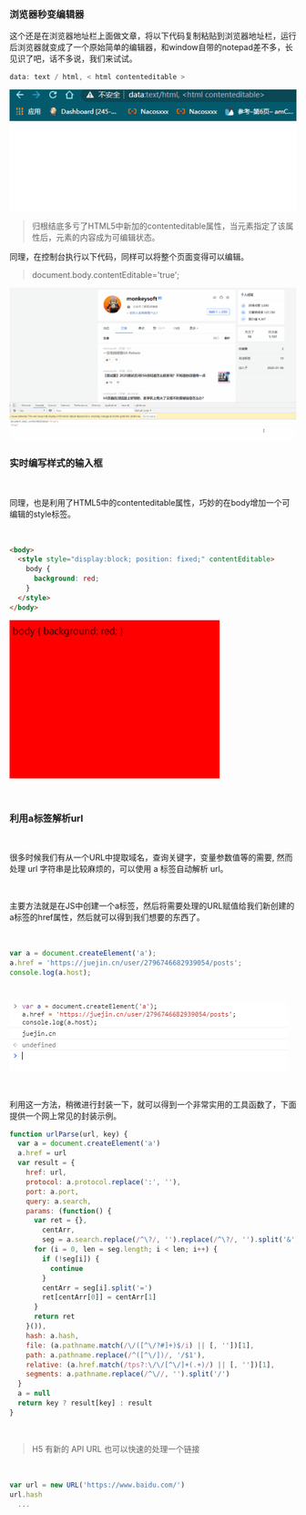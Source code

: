 ### 浏览器秒变编辑器

这个还是在浏览器地址栏上面做文章，将以下代码复制粘贴到浏览器地址栏，运行后浏览器就变成了一个原始简单的编辑器，和window自带的notepad差不多，长见识了吧，话不多说，我们来试试。

``` JavaScript
data: text / html, < html contenteditable >
```

![image](./冷知识之HTML篇-01.png)

> 归根结底多亏了HTML5中新加的contenteditable属性，当元素指定了该属性后，元素的内容成为可编辑状态。

同理，在控制台执行以下代码，同样可以将整个页面变得可以编辑。

> document.body.contentEditable='true'; 

![image](./冷知识之HTML篇-02.png)

### 实时编写样式的输入框

<br>

同理，也是利用了HTML5中的contenteditable属性，巧妙的在body增加一个可编辑的style标签。

<br>

``` html
<body>
  <style style="display:block; position: fixed;" contentEditable>
    body {
      background: red;
    }
  </style>
</body>
```

![image](冷知识之HTML篇-03.png)

<br>

### 利用a标签解析url

<br>

很多时候我们有从一个URL中提取域名，查询关键字，变量参数值等的需要, 然而处理 url 字符串是比较麻烦的，可以使用 a 标签自动解析 url。

<br>

主要方法就是在JS中创建一个a标签，然后将需要处理的URL赋值给我们新创建的a标签的href属性，然后就可以得到我们想要的东西了。

<br>

``` javascript
var a = document.createElement('a');
a.href = 'https://juejin.cn/user/2796746682939054/posts';
console.log(a.host);
```

<br>

![image](冷知识之HTML篇-04.png)

<br>

利用这一方法，稍微进行封装一下，就可以得到一个非常实用的工具函数了，下面提供一个网上常见的封装示例。

``` javascript
function urlParse(url, key) {
  var a = document.createElement('a')
  a.href = url
  var result = {
    href: url,
    protocol: a.protocol.replace(':', ''),
    port: a.port,
    query: a.search,
    params: (function() {
      var ret = {},
        centArr,
        seg = a.search.replace(/^\?/, '').replace(/^\?/, '').split('&')
      for (i = 0, len = seg.length; i < len; i++) {
        if (!seg[i]) {
          continue
        }
        centArr = seg[i].split('=')
        ret[centArr[0]] = centArr[1]
      }
      return ret
    }()),
    hash: a.hash,
    file: (a.pathname.match(/\/([^\/?#]+)$/i) || [, ''])[1],
    path: a.pathname.replace(/^([^\/])/, '/$1'),
    relative: (a.href.match(/tps?:\/\/[^\/]+(.+)/) || [, ''])[1],
    segments: a.pathname.replace(/^\//, '').split('/')
  }
  a = null
  return key ? result[key] : result
}
```

<br>

> H5 有新的 API URL 也可以快速的处理一个链接

<br>

``` JavaScript
var url = new URL('https://www.baidu.com/')
url.hash
  ...
```
